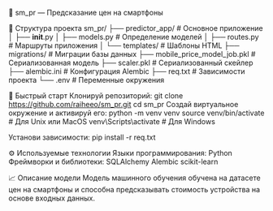 📱 sm_pr — Предсказание цен на смартфоны

📁 Структура проекта
sm_pr/
├── predictor_app/             # Основное приложение
│   ├── __init__.py
│   ├── models.py              # Определение моделей
│   ├── routes.py              # Маршруты приложения
│   └── templates/             # Шаблоны HTML
├── migrations/                # Миграции базы данных
├── mobile_price_model_job.pkl # Сериализованная модель
├── scaler.pkl                 # Сериализованный скейлер
├── alembic.ini                # Конфигурация Alembic
├── req.txt                    # Зависимости проекта
└── .env                       # Переменные окружения

🚀 Быстрый старт
Клонируй репозиторий:
git clone https://github.com/raiheeo/sm_pr.git
cd sm_pr
Создай виртуальное окружение и активируй его:
python -m venv venv
source venv/bin/activate  # Для Unix или MacOS
venv\Scripts\activate     # Для Windows

Установи зависимости:
pip install -r req.txt

⚙️ Используемые технологии
Языки программирования: Python
Фреймворки и библиотеки:
SQLAlchemy
Alembic
scikit-learn

📈 Описание модели
Модель машинного обучения обучена на датасете цен на смартфоны и способна предсказывать стоимость устройства на основе входных данных.
                                                       
